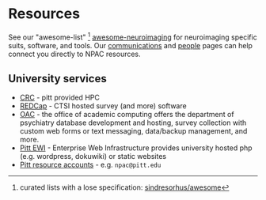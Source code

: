 # Resources

See our "awesome-list" [^awesome] [awesome-neuroimaging](https://github.com/NPACore/awesome-neuroimaging) for neuroimaging specific suits, software, and tools. Our [communications](/communications) and [people](/people) pages can help connect you directly to NPAC resources.

## University services
 * [CRC](https://crc.pitt.edu/)    - pitt provided HPC 
 * [REDCap](https://www.ctsiredcap.pitt.edu/redcap/) - CTSI hosted survey (and more) software
 * [OAC](https://oac.pitt.edu/services-we-offer/) - the office of academic computing offers the department of psychiatry database development and hosting, survey collection with custom web forms or text messaging, data/backup management, and more.
 * [Pitt EWI](https://www.technology.pitt.edu/help-desk/how-to-documents/enterprise-web-infrastructure-ewi) - Enterprise Web Infrastructure provides university hosted php (e.g. wordpress, dokuwiki) or static websites
 * [Pitt resource accounts](https://www.technology.pitt.edu/current-responsibility-center-account-administrators) - e.g. `npac@pitt.edu`

[^awesome]: curated lists with a lose specification: [sindresorhus/awesome](https://github.com/sindresorhus/awesome)
